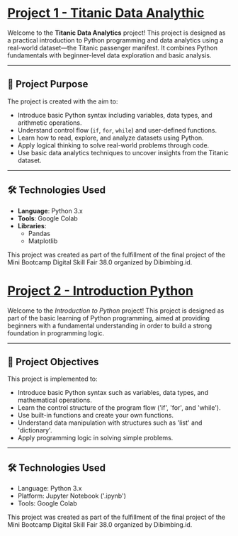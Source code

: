 # [Project 1 - Titanic Data Analythic](https://github.com/gandin25/Titanic-Data-Analythic/blob/main/Titanic_Data_Analythic_assignment_Ganesha.ipynb)
Welcome to the **Titanic Data Analytics** project! This project is designed as a practical introduction to Python programming and data analytics using a real-world dataset—the Titanic passenger manifest. It combines Python fundamentals with beginner-level data exploration and basic analysis.

---

## 🎯 Project Purpose

The project is created with the aim to:

- Introduce basic Python syntax including variables, data types, and arithmetic operations.
- Understand control flow (`if`, `for`, `while`) and user-defined functions.
- Learn how to read, explore, and analyze datasets using Python.
- Apply logical thinking to solve real-world problems through code.
- Use basic data analytics techniques to uncover insights from the Titanic dataset.

---

## 🛠️ Technologies Used

- **Language**: Python 3.x  
- **Tools**: Google Colab  
- **Libraries**:
  - Pandas
  - Matplotlib 

This project was created as part of the fulfillment of the final project of the Mini Bootcamp Digital Skill Fair 38.0 organized by Dibimbing.id.

# [Project 2 - Introduction Python](https://github.com/gandin25/Titanic-Data-Analythic/blob/main/Ganesha_Putra_Syarifudin_introduction_python.ipynb)
Welcome to the *Introduction to Python* project! This project is designed as part of the basic learning of Python programming, aimed at providing beginners with a fundamental understanding in order to build a strong foundation in programming logic.

---

## 🎯 Project Objectives

This project is implemented to:

- Introduce basic Python syntax such as variables, data types, and mathematical operations.
- Learn the control structure of the program flow ('if', 'for', and 'while').
- Use built-in functions and create your own functions.
- Understand data manipulation with structures such as 'list' and 'dictionary'.
- Apply programming logic in solving simple problems.

--- 

## 🛠️ Technologies Used 
- Language: Python 3.x
- Platform: Jupyter Notebook ('.ipynb')
- Tools: Google Colab

This project was created as part of the fulfillment of the final project of the Mini Bootcamp Digital Skill Fair 38.0 organized by Dibimbing.id.
